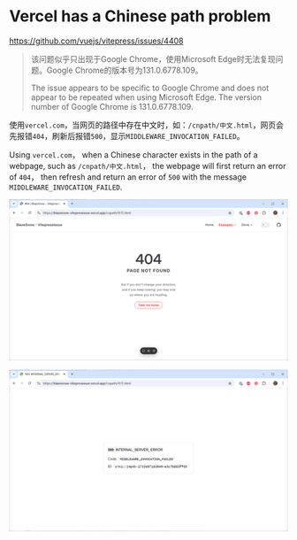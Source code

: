 # Vercel has a Chinese path problem

<https://github.com/vuejs/vitepress/issues/4408>

> 该问题似乎只出现于Google Chrome，使用Microsoft Edge时无法复现问题。Google Chrome的版本号为131.0.6778.109。
>
> The issue appears to be specific to Google Chrome and does not appear to be repeated when using Microsoft Edge. The version number of Google Chrome is 131.0.6778.109.

使用`vercel.com`，当网页的路径中存在中文时，如：`/cnpath/中文.html`，网页会先报错`404`，刷新后报错`500`，显示`MIDDLEWARE_INVOCATION_FAILED`。

Using `vercel.com`， when a Chinese character exists in the path of a webpage, such as `/cnpath/中文.html`， the webpage will first return an error of `404`， then refresh and return an error of `500` with the message `MIDDLEWARE_INVOCATION_FAILED`.

![picture](/Done/4408-1.png)

![picture](/Done/4408-2.png)